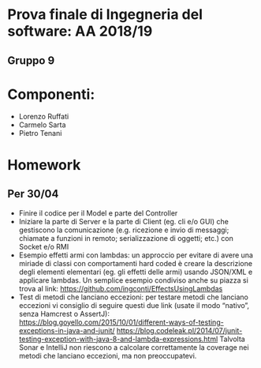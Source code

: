 # Prova finale di Ingegneria del software: AA 2018/19
## Gruppo 9

# Componenti:
+ Lorenzo Ruffati
+ Carmelo Sarta
+ Pietro Tenani

# Homework

## Per 30/04
+ Finire il codice per il Model e parte del Controller
+ Iniziare la parte di Server e la parte di Client (eg. cli e/o GUI) che gestiscono la comunicazione (e.g. ricezione e invio di messaggi; chiamate a funzioni in remoto; serializzazione di oggetti; etc.) con Socket e/o RMI
+ Esempio effetti armi con lambdas: un approccio per evitare di avere una miriade di classi con comportamenti hard coded è creare la descrizione degli elementi elementari (eg. gli effetti delle armi) usando JSON/XML e applicare lambdas. Un semplice esempio condiviso anche su piazza si trova al link: https://github.com/ingconti/EffectsUsingLambdas 
+ Test di metodi che lanciano eccezioni: per testare metodi che lanciano eccezioni vi consiglio di seguire questi due link (usate il modo “nativo”, senza Hamcrest o AssertJ):
https://blog.goyello.com/2015/10/01/different-ways-of-testing-exceptions-in-java-and-junit/
https://blog.codeleak.pl/2014/07/junit-testing-exception-with-java-8-and-lambda-expressions.html
Talvolta Sonar e IntelliJ non riescono a calcolare correttamente la coverage nei metodi che lanciano eccezioni, ma non preoccupatevi. 
